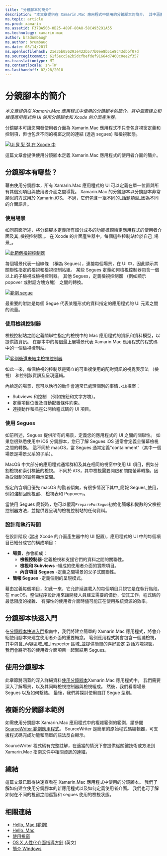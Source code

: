 ```yaml
---
title: "分鏡腳本的簡介"
description: "本文章提供在 Xamarin.Mac 應用程式中使用的分鏡腳本的簡介。 其中涵蓋使用分鏡腳本和 Xcode 的 Interface Builder 建立與維護應用程式的 UI。"
ms.topic: article
ms.prod: xamarin
ms.assetid: F37BA503-0B25-489F-80A8-58C493291A55
ms.technology: xamarin-mac
author: bradumbaugh
ms.author: brumbaug
ms.date: 03/14/2017
ms.openlocfilehash: 21e35b056293e422b577b0ee8b51e8c43dbbf07d
ms.sourcegitcommit: 61f5ecc5a2b5dcfbefdef91664d7460c0ee2f357
ms.translationtype: MT
ms.contentlocale: zh-TW
ms.lasthandoff: 02/28/2018
---
```

# <a name="introduction-to-storyboards"></a>分鏡腳本的簡介

_本文章提供在 Xamarin.Mac 應用程式中使用的分鏡腳本的簡介。其中涵蓋建立和維護應用程式的 UI 使用分鏡腳本和 Xcode 的介面產生器。_

分鏡腳本可讓您開發使用者介面為 Xamarin.Mac 應用程式不只會包含視窗定義和控制項，但也包含不同的視窗之間的連結 (透過 segues) 和檢視狀態。

[ ![](images/intro01.png "Ui 돨 튌 절 在 Xcode 中")](images/intro01.png)

這篇文章會提供使用分鏡腳本定義 Xamarin.Mac 應用程式的使用者介面的簡介。

<a name="What-are-Storyboards" />

## <a name="what-are-storyboards"></a>分鏡腳本有哪些？

藉由使用分鏡腳本，所有 Xamarin.Mac 應用程式的 UI 可以定義在單一位置與所有其個別項目與使用者介面之間導覽。 Xamarin.Mac 的分鏡腳本以分鏡腳本非常類似的方式用於 Xamarin.iOS。 不過，它們包含一組不同的_話題類型_因為不同的介面語言。

<a name="Working-with-Scenes" />

### <a name="working-with-scenes"></a>使用場景

如同前面所述，將分鏡腳本定義所有細分成多的功能概觀給定應用程式的使用者介面及其_檢視控制器_。 在 Xcode 的介面產生器中，每個這些控制站位於自己_場景_。

[ ![](images/intro02.png "此範例檢視控制器")](images/intro02.png)

每個場景代表一組線條 （稱為 Segues），連接每個場景，在 UI 中，因此顯示其關聯性指定的檢視和檢視控制站組。 某些 Segues 定義如何檢視控制器包含一個以上的子檢視或檢視控制器。 其他 Segues，定義檢視控制器 （例如顯示 popover 或對話方塊方塊） 之間的轉換。 

[ ![](images/intro03.png "範例 segue")](images/intro03.png)

最重要的附註是每個 Segue 代表某種形式的資料指定的應用程式的 UI 元素之間的流量。

<a name="Working-with-View-Controllers" />

### <a name="working-with-view-controllers"></a>使用檢視控制器

檢視控制站之間定義關聯性指定的檢視中的 Mac 應用程式的資訊和資料模型，以提供該資訊。 在腳本中的每個最上層場景代表 Xamarin.Mac 應用程式的程式碼中的一個檢視控制站。

[ ![](images/intro04.png "範例後還未結束檢視控制器")](images/intro04.png)

如此一來，每個檢視的控制器是獨立的可重複使用的配對資訊的視覺表示法 （檢視） 和控制該資訊及呈現邏輯。

內給定的場景，您可以執行的動作會通常已處理個別的事情`.xib`檔案： 

 - Subviews 和控制 （例如按鈕和文字方塊）。
 - 定義項目位置及自動配置條件約束。
 - 連接動作和插座公開給程式碼的 UI 項目。

<a name="Working-with-Segues" />

### <a name="working-with-segues"></a>使用 Segues

如前所述，Segues 提供所有的場景，定義您的應用程式的 UI 之間的關聯性。 如果您很熟悉使用中 iOS 分鏡腳本，您已了解 Segues iOS 通常會定義全螢幕檢視之間的轉換。 這不同於 macOS，當 Segues 通常定義"containment"（其中一個場景是場景父系的子系）。

MacOS 中大部分的應用程式通常群組及其在相同的視窗中使用 UI 項目，例如分割檢視和索引標籤的檢視。 不同於 iOS，其中檢視需要開啟和關閉螢幕轉換，因為受限制的實體顯示空間。

指定內含項目優先 macOS 的勤者傾向，有很多情況下其中_簡報 Segues_使用，例如強制回應視窗、 檢視表和 Popovers。

當使用 Segues 簡報時，您可以覆寫`PrepareForSegue`初始化簡報和變數的父檢視控制器方法，並提供要呈現的檢視控制站的任何資料。

<a name="Design-and-Run-Times" />

### <a name="design-and-run-times"></a>設計和執行時間

在設計階段 (當出 Xcode 的介面產生器中的 UI 配置)，應用程式的 UI 中的每個項目已細分成它的構成項目：

- **場景**，亦會組成：
    - **檢視控制器**-定義檢視和支援它們的資料之間的關聯性。
    - **檢視和 Subviews** -組成的使用者介面的實際項目。
    - **內含項目 Segues** -定義之間場景的父子式關聯性。
- **簡報 Segues** -定義個別的呈現模式。 

藉由定義每個項目，如此一來，它允許延遲載入的每個項目只視它是在執行階段。 在 macOS，整個程序設計用來讓開發人員建立需要的備份，使其工作，程式碼的最低限度的複雜、 有彈性的使用者介面時儘可能正在使用系統資源的效率。

<a name="Storyboard-Quick-Start" />

## <a name="storyboard-quick-start"></a>分鏡腳本快速入門

在[分鏡腳本快速入門](~/mac/platform/storyboards/quickstart.md)指南中，我們將建立簡單的 Xamarin.Mac 應用程式，將會介紹使用腳本來建立使用者介面的重要概念。 範例應用程式將會包含一個濺檢視，其中包含_內容區域_和_Inspector 區域_並提供簡單的喜好設定 對話方塊視窗。 我們會將所有的使用者介面項目一起繫結用 Segues。

<a name="Working-with-Storyboards" />

## <a name="working-with-storyboards"></a>使用分鏡腳本

此章節將涵蓋的深入詳細資料[使用分鏡腳本](~/mac/platform/storyboards/indepth.md)Xamarin.Mac 應用程式中。 我們需要深入了解場景，以及其同時檢視控制器與檢視組成。 然後，我們看看場景 Segues 以及如何繫結。 最後，我們將探討使用自訂 Segue 型別。 

<a name="Complex-Storyboard-Example" />

## <a name="complex-storyboard-example"></a>複雜的分鏡腳本範例

如需使用分鏡腳本 Xamarin.Mac 應用程式中的複雜範例的範例，請參閱[SourceWriter 範例應用程式](https://developer.xamarin.com/samples/mac/SourceWriter/)。 SourceWriter 是簡單的原始程式碼編輯器，可支援程式碼完成功能和簡單的語法反白顯示。

SourceWriter 程式碼有完整註解，在適當的情況下會提供從關鍵技術或方法到 Xamarin.Mac 指南文件中相關資訊的連結。

<a name="Summary" />

## <a name="summary"></a>總結

這篇文章已取得快速查看在 Xamarin.Mac 應用程式中使用的分鏡腳本。 我們了解如何建立使用分鏡腳本的新應用程式以及如何定義使用者介面。 我們也可了解如何在不同的視窗之間巡覽和 segues 使用的檢視狀態。


## <a name="related-links"></a>相關連結

- [Hello, Mac (範例)](https://developer.xamarin.com/samples/mac/Hello_Mac/)
- [Hello, Mac](~/mac/get-started/hello-mac.md)
- [使用視窗](~/mac/user-interface/window.md)
- [OS X 人性化介面指導方針](https://developer.apple.com/library/mac/documentation/UserExperience/Conceptual/OSXHIGuidelines/) \(英文\)
- [簡介 Windows](https://developer.apple.com/library/mac/documentation/Cocoa/Conceptual/WinPanel/Introduction.html#//apple_ref/doc/uid/10000031-SW1)
